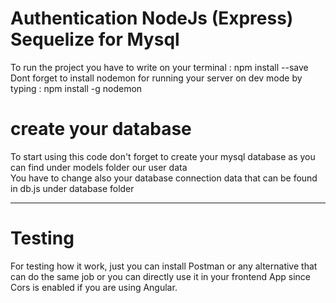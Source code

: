 # Authentication NodeJs (Express) Sequelize for Mysql

To run the project you have to write on your terminal : npm install --save </br>
Dont forget to install nodemon for running your server on dev mode by typing : npm install -g nodemon

# create your database
To start using this code don't forget to create your mysql database as you can find under models folder our user data <br>
You have to change also your database connection data that can be found in db.js under database folder
<hr>

# Testing 
For testing how it work, just you can install Postman or any alternative that can do the same job or you can directly use it in your 
frontend App since Cors is enabled if you are using Angular.
